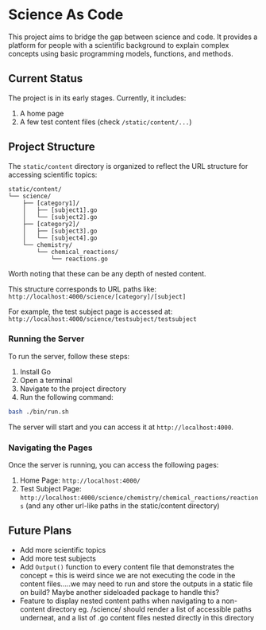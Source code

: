 # Science As Code

This project aims to bridge the gap between science and code. It provides a platform for people with a scientific background to explain complex concepts using basic programming models, functions, and methods.

## Current Status

The project is in its early stages. Currently, it includes:

1. A home page
2. A few test content files (check `/static/content/...`)

## Project Structure

The `static/content` directory is organized to reflect the URL structure for accessing scientific topics:

```
static/content/
└── science/
    ├── [category1]/
    │   ├── [subject1].go
    │   └── [subject2].go
    ├── [category2]/
    │   ├── [subject3].go
    │   └── [subject4].go
    └── chemistry/
        └── chemical_reactions/
            └── reactions.go
```

Worth noting that these can be any depth of nested content.

This structure corresponds to URL paths like:
`http://localhost:4000/science/[category]/[subject]`

For example, the test subject page is accessed at:
`http://localhost:4000/science/testsubject/testsubject`

### Running the Server

To run the server, follow these steps:

1. Install Go
2. Open a terminal
3. Navigate to the project directory
4. Run the following command:

```bash
bash ./bin/run.sh 
```

The server will start and you can access it at `http://localhost:4000`.

### Navigating the Pages

Once the server is running, you can access the following pages:

1. Home Page: `http://localhost:4000/`
2. Test Subject Page: `http://localhost:4000/science/chemistry/chemical_reactions/reactions` (and any other url-like paths in the static/content directory)

## Future Plans

- Add more scientific topics
- Add more test subjects
- Add `Output()` function to every content file that demonstrates the concept
    = this is weird since we are not executing the code in the content files.....we may need to run and store the outputs in a static file on build? Maybe another sideloaded package to handle this?
- Feature to display nested content paths when navigating to a non-content directory eg. /science/ should render a list of accessible paths underneat, and a list of .go content files nested directly in this directory

